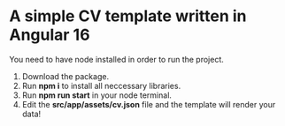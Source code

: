 # A simple CV template written in Angular 16

You need to have node installed in order to run the project.

1. Download the package.
2. Run **npm i** to install all neccessary libraries.
3. Run **npm run start** in your node terminal.
4. Edit the **src/app/assets/cv.json** file and the template will render your data!



